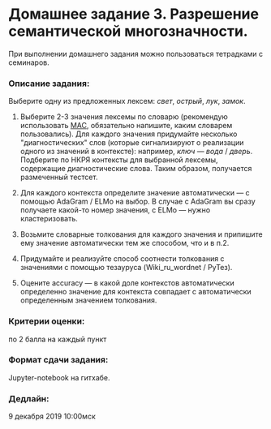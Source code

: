 # Домашнее задание 3. Разрешение семантической многозначности.

При выполнении домашнего задания можно пользоваться тетрадками с семинаров.

### Описание задания:

Выберите одну из предложенных лексем: _свет_, _острый_, _лук_, _замок_.

1. Выберите 2-3 значения лексемы по словарю (рекомендую использовать [МАС](), обязательно напишите, каким словарем пользовались).
Для каждого значения придумайте несколько "диагностических" слов (которые сигнализируют о реализации одного из значений в контексте): 
например, _ключ_ — _вода_ / _дверь_. Подберите по НКРЯ контексты для выбранной лексемы, содержащие диагностические слова.
Таким образом, получается размеченный тестсет.

2. Для каждого контекста определите значение автоматически — с помощью AdaGram / ELMo на выбор.
В случае с AdaGram вы сразу получаете какой-то номер значения, с ELMo — нужно кластеризовать.

3. Возьмите словарные толкования для каждого значения и припишите ему значение автоматически
тем же способом, что и в п.2.

4. Придумайте и реализуйте способ соотнести толкования с значениями с помощью тезауруса (Wiki_ru_wordnet / РуТез). 

5. Оцените accuracy — в какой доле контекстов автоматически определенно значение для контекста совпадает 
с автоматически определенным значением толкования.

### Критерии оценки:

по 2 балла на каждый пункт

### Формат сдачи задания:

Jupyter-notebook на гитхабе.

### Дедлайн: 

9 декабря 2019 10:00мск
